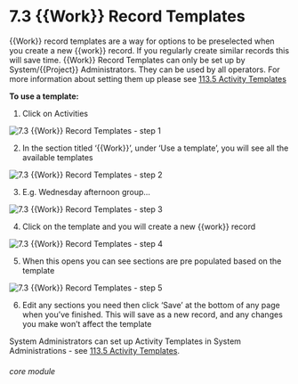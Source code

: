 # 7.3 {{Work}} Record Templates


{{Work}} record templates are a way for options to be preselected when you create a new {{work}} record.
If you regularly create similar records this will save time.
{{Work}} Record Templates can only be set up by System/{{Project}} Administrators.
They can be used by all operators. For more information about setting them up please see [113.5 Activity Templates](/help/index/p/113.5)

**To use a template:**

1. Click on Activities

![7.3 {{Work}} Record Templates - step 1](7.3_Work_Record_Templates_im_1.png)

2. In the section titled ‘{{Work}}’, under ‘Use a template’, you will see all the available templates

![7.3 {{Work}} Record Templates - step 2](7.3_Work_Record_Templates_im_2.png)

3. E.g. Wednesday afternoon group…

![7.3 {{Work}} Record Templates - step 3](7.3_Work_Record_Templates_im_3.png)

4. Click on the template and you will create a new {{work}} record

![7.3 {{Work}} Record Templates - step 4](7.3_Work_Record_Templates_im_4.png)

5. When this opens you can see sections are pre populated based on the template

![7.3 {{Work}} Record Templates - step 5](7.3_Work_Record_Templates_im_5.png)

6. Edit any sections you need then click ‘Save’ at the bottom of any page when you’ve finished. This will save as a new record, and any changes you make won’t affect the template

System Administrators can set up Activity Templates in System Administrations - see [113.5 Activity Templates](/help/index/p/113.5).



###### core module
